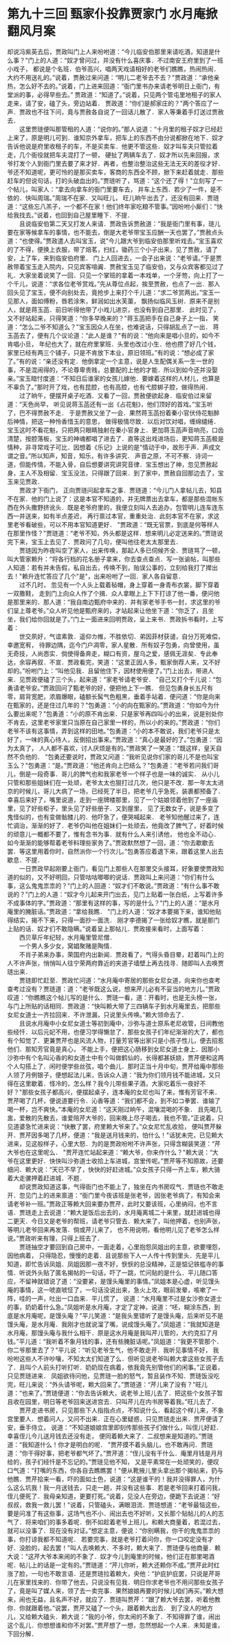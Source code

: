 # 第九十三回  甄家仆投靠贾家门  水月庵掀翻风月案

却说冯紫英去后，贾政叫门上人来吩咐道：“今儿临安伯那里来请吃酒，知道是什么事？"门上的人道：“奴才曾问过，并没有什么喜庆事．不过南安王府里到了一班小戏子，    都说是个名班．伯爷高兴，唱两天戏请相好的老爷们瞧瞧，热闹热闹．大约不用送礼的。”说着，贾赦过来问道：“明儿二老爷去不去？"贾政道：“承他亲热，怎么好不去的。”说着，门上进来回道：“衙门里书办来请老爷明日上衙门，有堂派的事，必得早些去。”    贾政道：“知道了。”说着，只见两个管屯里地租子的家人走来，请了安，磕了头，旁边站着．    贾政道：“你们是郝家庄的？"两个答应了一声．贾政也不往下问，竟与贾赦各自说了一回话儿散了．家人等秉着手灯送过贾赦去．    
　　这里贾琏便叫那管租的人道：“说你的。”那人说道：“十月里的租子奴才已经赶上来了，原是明儿可到．谁知京外拿车，把车上的东西不由分说都掀在地下．奴才告诉他说是府里收租子的车，不是买卖车．他更不管这些．奴才叫车夫只管拉着走，几个衙役就把车夫混打了一顿，    硬扯了两辆车去了．奴才所以先来回报，求爷打发个人到衙门里去要了来才好．再者，也整治整治这些无法无天的差役才好．爷还不知道呢，更可怜的是那买卖车，客商的东西全不顾，掀下来赶着就走．那些赶车的但说句话，打的头破血出的。”贾琏听了，骂道：“这个还了得！"立刻写了一个帖儿，叫家人：“拿去向拿车的衙门里要车去，    并车上东西．若少了一件，是不依的．快叫周瑞。”周瑞不在家．又叫旺儿，    旺儿晌午出去了，还没有回来．贾琏道：“这些忘八羔子，一个都不在家！他们终年家吃粮不管事。”因吩咐小厮们：“快给我找去。”说着，也回到自己屋里睡下．不提．    
　　且说临安伯第二天又打发人来请．贾政告诉贾赦道：“我是衙门里有事，琏儿要在家等候拿车的事情，也不能去，倒是大老爷带宝玉应酬一天也罢了。”贾赦点头道：“也使得。”贾政遣人去叫宝玉，说"今儿跟大爷到临安伯那里听戏去。”宝玉喜欢的了不得，便换上衣服，带了焙茗，扫红，锄药三个小子出来，见了贾赦，请了安，上了车，来到临安伯府里．    门上人回进去，一会子出来说：“老爷请。”于是贾赦带着宝玉走入院内，只见宾客喧阗．贾赦宝玉见了临安伯，又与众宾客都见过了礼．大家坐着说笑了一回．只见一个掌班的拿着一本戏单，一个牙笏，向上打了一个千儿，说道：“求各位老爷赏戏。”先从尊位点起，挨至贾赦，也点了一出．那人回头见了宝玉，便不向别处去，竟抢步上来打个千儿道：“求二爷赏两出。”宝玉一见那人，面如傅粉，唇若涂朱，鲜润如出水芙蕖，    飘扬似临风玉树．原来不是别人，就是蒋玉菡．前日听得他带了小戏儿进京，也没有到自己那里．    此时见了，又不好站起来，只得笑道：“你多早晚来的？"蒋玉菡把手在自己身子上一指，    笑道：“怎么二爷不知道么？"宝玉因众人在坐，也难说话，只得胡乱点了一出．    蒋玉菡去了，便有几个议论道：“此人是谁？"有的说：“他向来是唱小旦的，如今不肯唱小旦，    年纪也大了，就在府里掌班．头里也改过小生．他也攒了好几个钱，家里已经有两三个铺子，只是不肯放下本业，原旧领班。”有的说：“想必成了家了。”有的说：“亲还没有定．他倒拿定一个主意，说是人生配偶关系一生一世的事，不是混闹得的，不论尊卑贵贱，总要配的上他的才能．所以到如今还并没娶亲。”宝玉暗忖度道：“不知日后谁家的女孩儿嫁他．要嫁着这样的人材儿，也算是不辜负了。”那时开了戏，也有昆腔，也有高腔，也有弋腔梆子腔，做得热闹．    
　　过了晌午，便摆开桌子吃酒．又看了一回，贾赦便欲起身．临安伯过来留道：“天色尚早，    听见说蒋玉菡还有一出《占花魁》，他们顶好的首戏。”宝玉听了，巴不得贾赦不走．    于是贾赦又坐了一会．果然蒋玉菡扮着秦小官伏侍花魁醉后神情，把这一种怜香惜玉的意思，    做得极情尽致．以后对饮对唱，缠绵缱绻．宝玉这时不看花魁，只把两只眼睛独射在秦小官身上．更加蒋玉菡声音响亮，口齿清楚，按腔落板，宝玉的神魂都唱了进去了．直等这出戏进场后，更知蒋玉菡极是情种，非寻常戏子可比．因想着《乐记》上说的是"情动于中，故形于声．声成文谓之音。”所以知声，知音，知乐，有许多讲究．    声音之原，不可不察．诗词一道，但能传情，不能入骨，自后想要讲究讲究音律．宝玉想出了神，忽见贾赦起身，主人不及相留．宝玉没法，只得跟了回来．到了家中，贾赦自回那边去了，宝玉来见贾政．    
　　贾政才下衙门，    正向贾琏问起拿车之事．贾琏道：“今儿门人拿帖儿去，知县不在家．他的门上说了：这是本官不知道的，并无牌票出去拿车，都是那些混帐东西在外头撒野挤讹头．既是老爷府里的，我便立刻叫人去追办，包管明儿连车连东西一并送来，如有半点差迟，    再行禀过本官，重重处治．此刻本官不在家，求这里老爷看破些，可以不用本官知道更好．    "贾政道：“既无官票，到底是何等样人在那里作怪？"贾琏道：“老爷不知，外头都是这样．想来明儿必定送来的。”贾琏说完下来，宝玉上去见了．贾政问了几句，便叫他往老太太那里去．    
　　贾琏因为昨夜叫空了家人，出来传唤，那起人多已伺候齐全．贾琏骂了一顿，叫大管家赖升：“将各行档的花名册子拿来，你去查点查点．写一张谕帖，叫那些人知道：若有并未告假，私自出去，传唤不到，贻误公事的，立刻给我打了撵出去！"赖升连忙答应了几个"是"，出来吩咐了一回．家人各自留意．    
　　过不几时，    忽见有一个人头上载着毡帽，身上穿着一身青布衣裳，脚下穿着一双撒鞋，    走到门上向众人作了个揖．众人拿眼上上下下打谅了他一番，便问他是那里来的．那人道：“我自南边甄府中来的．并有家老爷手书一封，求这里的爷们呈上尊老爷。”众人听见他是甄府来的，才站起来让他坐下道：“你乏了，且坐坐，我们给你回就是了。”门上一面进来回明贾政，呈上来书．贾政拆书看时，上写着：    
　　世交夙好，气谊素敦．遥仰カ帷，不胜依切．弟因菲材获谴，自分万死难偿，幸邀宽宥，    待罪边隅，迄今门户凋零，家人星散．所有奴子包勇，向曾使用，虽无奇技，人尚悫实．倘使得备奔走，糊口有资，屋乌之爱，感佩无涯矣．专此奉达，余容再叙．不宣．贾政看完，笑道：“这里正因人多，甄家倒荐人来，又不好却的。”吩咐门上：“叫他见我．且留他住下，因材使用便了。”门上出去，带进人来．见贾政便磕了三个头，起来道：“家老爷请老爷安．    "自己又打个千儿说：“包勇请老爷安。”贾政回问了甄老爷的好，便把他上下一瞧．    但见包勇身长五尺有零，肩背宽肥，浓眉爆眼，磕额长髯气色粗黑，垂着手站着．便问道：“你是向来在甄家的，还是住过几年的？"包勇道：“小的向在甄家的。”贾政道：“你如今为什么要出来呢？"包勇道：“小的原不肯出来．只是家爷再四叫小的出来，说是别处你不肯去，这里老爷家里只当原在自己家里一样的，所以小的来的。”贾政道：“你们老爷不该有这事情，弄到这样的田地。”包勇道：“小的本不敢说，我们老爷只是太好了，一味的真心待人，反倒招出事来。”贾政道：“真心是最好的了。”包勇道：“因为太真了，    人人都不喜欢，讨人厌烦是有的。”贾政笑了一笑道：“既这样，皇天自然不负他的．    "包勇还要说时，贾政又问道：“我听见说你们家的哥儿不是也叫宝玉么？"包勇道：“是。”贾政道：“他还肯向上巴结么？"包勇道：“老爷若问我们哥儿，倒是一段奇事．哥儿的脾气也和我家老爷一个样子也是一味的诚实．    从小儿只管和那些姐妹们在一处顽，老爷太太也狠打过几次，他只是不改．那一年太太进京的时候儿，哥儿大病了一场，已经死了半日，把老爷几乎急死，装裹都预备了．幸喜后来好了，嘴里说道，走到一座牌楼那里，见了一个姑娘领着他到了一座庙里，见了好些柜子，里头见了好些册子．又到屋里，    见了无数女子，说是多变了鬼怪似的，也有变做骷髅儿的．他吓急了，便哭喊起来．    老爷知他醒过来了，连忙调治，渐渐的好了．老爷仍叫他在姐妹们一处顽去，他竟改了脾气了，好着时候的顽意儿一概都不要了，惟有念书为事．就有什么人来引诱他，    他也全不动心．如今渐渐的能够帮着老爷料理些家务了。”贾政默然想了一回，道：“你去歇歇去罢．等这里用着你时，自然派你一个行次儿。”包勇答应着退下来，跟着这里人出去歇息．不提．    
　　一日贾政早起刚要上衙门，看见门上那些人在那里交头接耳，好象要使贾政知道的似的，又不好明回，只管咕咕唧唧的说话．贾政叫上来问道：“你们有什么事，这么鬼鬼祟祟的？"门上的人回道：“奴才们不敢说。”贾政道：“有什么事不敢说的？"门上的人道：“奴才今儿起来开门出去，见门上贴着一张白纸，上写着许多不成事体的字。”贾政道：“那里有这样的事，写的是什么？"门上的人道：“是水月庵里的腌脏话。”贾政道：“拿给我瞧．    "门上的人道：“奴才本要揭下来，谁知他贴得结实，揭不下来，只得一面抄一面洗．    刚才李德揭了一张给奴才瞧，就是那门上贴的话．奴才们不敢隐瞒。”说着呈上那帖儿．贾政接来看时，上面写着：    
　　西贝草斤年纪轻，水月庵里管尼僧．    
　　一个男人多少女，窝娼聚赌是陶情．    
　　不肖子弟来办事，荣国府内出新闻．贾政看了，气得头昏目晕，赶着叫门上的人不许声张，悄悄叫人往宁荣两府靠近的夹道子墙壁上再去找寻．随即叫人去唤贾琏出来．    
　　贾琏即忙赶至．贾政忙问道：“水月庵中寄居的那些女尼女道，向来你也查考查考过没有？贾琏道：道：“老爷既这么说，想来芹儿必有不妥当的地方儿。”贾政叹道：“你瞧瞧这个帖儿写的是什么．贾琏一看，道：开看时，也是无头榜一张，与门上所贴的话相同．贾政道：“快叫赖大带了三四辆车子到水月庵里去，把那些女尼女道士一齐拉回来．不许泄漏，只说里头传唤。”赖大领命去了．    
　　且说水月庵中小女尼女道士等初到庵中，沙弥与道士原系老尼收管，日间教他些经忏．以后元妃不用，也便习学得懒怠了．那些女孩子们年纪渐渐的大了，都也有个知觉了．更兼贾芹也是风流人物，打量芳官等出家只是小孩子性儿，便去招惹他们．那知芳官竟是真心，    不能上手，便把这心肠移到女尼女道士身上．因那小沙弥中有个名叫沁香的和女道士中有个叫做鹤仙的，长得都甚妖娆，贾芹便和这两个人勾搭上了．闲时便学些丝弦，唱个曲儿．那时正当十月中旬，贾芹给庵中那些人领了月例银子，便想起法儿来，告诉众人道：“我为你们领月钱不能进城，又只得在这里歇着．怪冷的，怎么样？我今儿带些果子酒，大家吃着乐一夜好不好？"那些女孩子都高兴，便摆起桌子，连本庵的女尼也叫了来，惟有芳官不来．贾芹喝了几杯，便说道要行令．沁香等道：“我们都不会，到不如コ拳罢．谁输了喝一杯，岂不爽快。”本庵的女尼道：“这天刚过晌午，混嚷混喝的不象．    且先喝几盅，爱散的先散去，谁爱陪芹大爷的，回来晚上尽子喝去，我也不管。”正说着，只见道婆急忙进来说：“快散了罢，府里赖大爷来了。”众女尼忙乱收拾，    便叫贾芹躲开．贾芹因多喝了几杯，便道：“我是送月钱来的，怕什么！"话犹未完，已见赖大进来，见这般样子，心里大怒．为的是贾政吩咐不许声张，只得含糊装笑道：“芹大爷也在这里呢么．    "贾芹连忙站起来道：“赖大爷，你来作什么？"赖大说：“大爷在这里更好．快快叫沙弥道士收拾上车进城，宫里传呢。”贾芹等不知原故，还要细问．赖大说：“天已不早了，快快的好赶进城。”众女孩子只得一齐上车，赖大骑着大走骡押着赶进城．不题．    
　　却说贾政知道这事，气得衙门也不能上了，独坐在内书房叹气．贾琏也不敢走开．忽见门上的进来禀道：“衙门里今夜该班是张老爷，因张老爷病了，有知会来请老爷补一班。”贾政正等赖大回来要办贾芹，此时又要该班，心里纳闷，也不言语．贾琏走上去说道：“赖大是饭后出去的，水月庵离城二十来里，就赶进城也得二更天．今日又是老爷的帮班，请老爷只管去．赖大来了，叫他押着，也别声张，等明儿老爷回来再发落．倘或芹儿来了，    也不用说明，看他明儿见了老爷怎么样说。”贾政听来有理，只得上班去了．    
　　贾琏抽空才要回到自己房中，一面走着，心里抱怨凤姐出的主意，欲要埋怨，因他病着，    只得隐忍，慢慢的走着．且说那些下人一人传十传到里头．先是平儿知道，即忙告诉凤姐．凤姐因那一夜不好，恹恹的总没精神，正是惦记铁槛寺的事情．听说外头贴了匿名揭帖的一句话，吓了一跳，忙问贴的是什么．平儿随口答应，不留神就错说了道：“没要紧，是馒头庵里的事情。”凤姐本是心虚，听见馒头庵的事情，这一唬直唬怔了，一句话没说出来，急火上攻，眼前发晕，咳嗽了一阵，哇的一声，吐出一口血来．平儿慌了，    说道：“水月庵里不过是女沙弥女道士的事，奶奶着什么急。”凤姐听是水月庵，才定了定神，说道：“呸，糊涂东西，到底是水月庵呢，是馒头庵？"平儿笑道：“是我头里错听了是馒头庵，后来听见不是馒头庵，是水月庵．我刚才也就说溜了嘴，说成馒头庵了。”凤姐道：“我就知道是水月庵，那馒头庵与我什么相干．原是这水月庵是我叫芹儿管的，大约克扣了月钱。”平儿道：“我听着不象月钱的事，还有些腌脏话呢。”凤姐道：“我更不管那个．    你二爷那里去了？"平儿说：“听见老爷生气，他不敢走开．我听见事情不好，    我吩咐这些人不许吵嚷，不知太太们知道了么．但听见说老爷叫赖大拿这些女孩子去了．且叫个人前头打听打听．奶奶现在病着，依我竟先别管他们的闲事。”正说着，只见贾琏进来．    凤姐欲待问他，见贾琏一脸的怒气，暂且装作不知．贾琏饭没吃完，旺儿来说：“外头请爷呢，赖大回来了。”贾琏道：“芹儿来了没有？"旺儿道：“也来了。”贾琏便道：“你去告诉赖大，说老爷上班儿去了．把这些个女孩子暂且收在园里，明日等老爷回来送进宫去．只叫芹儿在内书房等着我。”旺儿去了．    
　　贾芹走进书房，只见那些下人指指点点，不知说什么．看起这个样儿来，不象宫里要人．想着问人，又问不出来．正在心里疑惑，只见贾琏走出来．贾芹便请了安，垂手侍立，    说道：“不知道娘娘宫里即刻传那些孩子们做什么，叫侄儿好赶．幸喜侄儿今儿送月钱去还没有走，    便同着赖大来了．二叔想来是知道的。”贾琏道：“我知道什么！你才是明白的呢．    "贾芹摸不着头脑儿，也不敢再问．贾琏道：“你干得好事，把老爷都气坏了。”贾芹道：“侄儿没有干什么．庵里月钱是月月给的，孩子们经忏是不忘记的。”贾琏见他不知，    又是平素常在一处顽笑的，便叹口气道：“打嘴的东西，你各自去瞧瞧罢！"便从靴掖儿里头拿出那个揭帖来，扔与他瞧．贾芹拾来一看，吓的面如土色，说道：“这是谁干的！我并没得罪人，为什么这么坑我！我一月送钱去，只走一趟，并没有这些事．若是老爷回来打着问我，    侄儿便死了．我母亲知道，更要打死。”说着，见没人在旁边，便跪下去说道：“好叔叔，救我一救儿罢！"说着，只管磕头，满眼泪流．贾琏想道：“老爷最恼这些，要是问准了有这些事，这场气也不小．闹出去也不好听，又长那个贴帖儿的人的志气了．将来咱们的事多着呢．倒不如趁着老爷上班儿，和赖大商量着，若混过去，    就可以没事了．现在没有对证。”想定主意，便说：“你别瞒我，你干的鬼鬼祟祟的事，你打谅我都不知道呢．    若要完事，就是老爷打着问你，你一口咬定没有才好．没脸的，起去罢！"叫人去唤赖大．不多时，赖大来了．贾琏便与他商量．赖大说：“这芹大爷本来闹的不象了．奴才今儿到庵里的时候，他们正在那里喝酒呢．帖儿上的话是一定有的。”贾琏道：“芹儿你听，赖大还赖你不成。”贾芹此时红涨了脸，一句也不敢言语．还是贾琏拉着赖大，央他：“护庇护庇罢，只说是芹哥儿在家里找来的．你带了他去，只说没有见我．明日你求老爷也不用问那些女孩子了，竟是叫了媒人来，领了去一卖完事．果然娘娘再要的时候儿咱们再买。”赖大想来，闹也无益，且名声不好，就应了．贾琏叫贾芹：“跟了赖大爷去罢，听着他教你．你就跟着他。”说罢，贾芹又磕了一个头，跟着赖大出去．    到了没人的地方儿，又给赖大磕头．赖大说：“我的小爷，你太闹的不象了．不知得罪了谁，闹出这个乱儿．你想想谁和你不对罢。”贾芹想了一想，忽然想起一个人来．未知是谁，下回分解．


